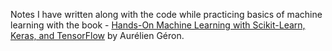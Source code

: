 Notes I have written along with the code while practicing basics of machine learning with the book - [Hands-On Machine Learning with Scikit-Learn, Keras, and TensorFlow](https://www.oreilly.com/library/view/hands-on-machine-learning/9781098125967/) by Aurélien Géron.

